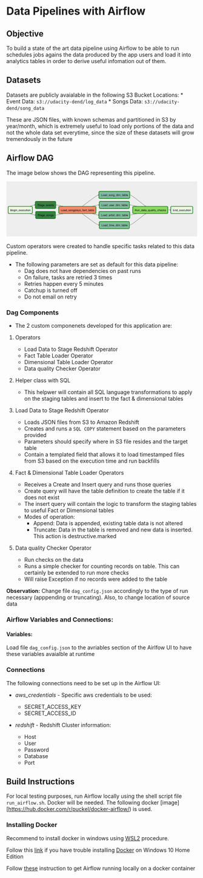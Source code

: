 # Data Pipelines with Airflow

## Objective

To build a state of the art data pipeline using Airflow to be able to run schedules jobs agains the data produced by the app users and load it into analytics tables in order to derive useful infomation out of them.


## Datasets

Datasets are publicly avaialable in the following S3 Bucket Locations:
    * Event Data: `s3://udacity-dend/log_data`
    * Songs Data: `s3://udacity-dend/song_data`

These are JSON files, with known schemas and partitioned in S3 by year/month, which is extremely useful to load only portions of the data and not the whole data set everytime, since the size of these datasets will grow tremendously in the future

## Airflow DAG
The image below shows the DAG representing this pipeline.

![Fig 1: Dag with correct task dependencies](sparkify_dag.png)
 
Custom operators were created to handle specific tasks related to this data pipeline.

- The following parameters are set as default for this data pipeline:
    * Dag does not have dependencies on past runs
    * On failure, tasks are retried 3 times
    * Retries happen every 5 minutes
    * Catchup is turned off
    * Do not email on retry

### Dag Components
- The 2 custom componenets developed for this application are:
1. Operators
    * Load Data to Stage Redshift Operator
    * Fact Table Loader Operator
    * Dimensional Table Loader Operator
    * Data quality Checker Operator

2. Helper class with SQL
    * This helpwer will contain all SQL language transformations to apply on the staging tables and insert to the fact & dimensional tables


1. Load Data to Stage Redshift Operator 
    * Loads JSON files from S3 to Amazon Redshift
    * Creates and runs a `SQL COPY` statement based on the parameters provided
    * Parameters should specify where in S3 file resides and the target table
    * Contain a templated field that allows it to load timestamped files from S3 based on the execution time and run backfills
2. Fact & Dimensional Table Loader Operators
    * Receives a Create and Insert query and runs those queries
    * Create query will have the table definition to create the table if it does not exist
    * The insert query will contain the logic to transform the staging tables to useful Fact or Dimensional tables
    * Modes of operation:
        * Append: Data is appended, existing table data is not altered
        * Truncate: Data in the table is removed and new data is inserted. This action is destructive.marked

3. Data quality Checker Operator
    * Run checks on the data
    * Runs a simple checker for counting records on table. This can certainly be extended to run more checks
    * Will raise Exception if no records were added to the table

**Observation:** Change file `dag_config.json` accordingly to the type of run necessary (apppending or truncating). Also, to change location of source data

### Airflow Variables and Connections:

#### Variables:
Load file `dag_config.json` to the avriables section of the Airlfow UI to have these variables avaialble at runtime

### Connections

The following connections need to be set up in the Airflow UI:
* *aws_credentials* -  Specific aws credentials to be used:
    * SECRET_ACCESS_KEY
    * SECRET_ACCESS_ID


* *redshift* -  Redshift Cluster information:
    * Host
    * User
    * Password
    * Database
    * Port

## Build Instructions

For local testing purposes, run Airflow locally using the shell script file `run_airflow.sh`. Docker will be needed. The following docker [image][https://hub.docker.com/r/puckel/docker-airflow/) is used.


### Installing Docker
Recommend to install docker in windows using [WSL2](https://adamtheautomator.com/windows-subsystem-for-linux/) procedure.

Follow this [link](https://itnext.io/install-docker-on-windows-10-home-d8e621997c1d) if you have trouble installing [Docker](https://www.docker.com/products/docker-desktop) on Windows 10 Home Edition

Follow [these](https://towardsdatascience.com/getting-started-with-airflow-using-docker-cd8b44dbff98) instruction to get Airflow running locally on a docker container

